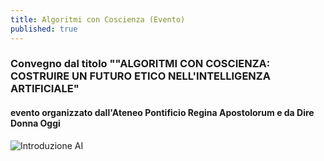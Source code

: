 ```yaml
---
title: Algoritmi con Coscienza (Evento)
published: true
---
```


### Convegno dal titolo ""ALGORITMI CON COSCIENZA: COSTRUIRE UN FUTURO ETICO NELL'INTELLIGENZA ARTIFICIALE"
#### evento organizzato dall'**Ateneo Pontificio Regina Apostolorum** e da **Dire Donna Oggi**

![Introduzione AI]({{site.baseurl}}/img/Moscato24.jpg)
